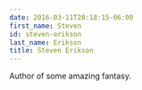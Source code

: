 ```yaml
---
date: 2016-03-11T20:18:15-06:00
first_name: Steven
id: steven-erikson
last_name: Erikson
title: Steven Erikson
---
```

Author of some amazing fantasy.
